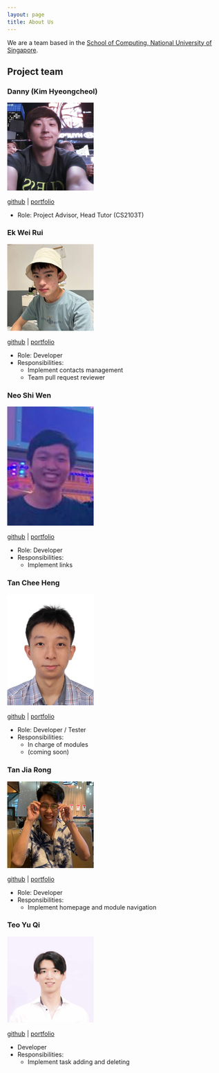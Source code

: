 ```yaml
---
layout: page
title: About Us
---
```


We are a team based in the [School of Computing, National University of Singapore](http://www.comp.nus.edu.sg).

## Project team

### Danny (Kim Hyeongcheol)

<img src="./images/bluesky0911.png" width="200px">

[github](https://github.com/bluesky0911) | 
[portfolio](team/bluesky0911.md)

* Role: Project Advisor, Head Tutor (CS2103T)

### Ek Wei Rui

<img src="./images/ekweirui.png" width="200px">

[github](https://github.com/ekweirui) |
[portfolio](team/ekweirui.md)

* Role: Developer
* Responsibilities:
  * Implement contacts management
  * Team pull request reviewer

### Neo Shi Wen

<img src="./images/neoshiwen.png" width="200px">

[github](http://github.com/shwene) |
[portfolio](team/neo-shi-wen.md)

* Role: Developer
* Responsibilities:
  * Implement links

### Tan Chee Heng

<img src="./images/cheeheng.png" width="200px">

[github](http://github.com/cheeheng) |
[portfolio](team/cheeheng.md)

* Role: Developer / Tester
* Responsibilities:
  * In charge of modules
  * (coming soon)

### Tan Jia Rong

<img src="./images/about-us/tan-jia-rong.png" width="200px">

[github](https://github.com/Tan-Jia-Rong) |
[portfolio](team/tan-jia-rong.md)

* Role: Developer
* Responsibilities:
  * Implement homepage and module navigation
  
### Teo Yu Qi

<img src="./images/about-us/teoyuqi.png" width="200px">

[github](http://github.com/teoyuqi) | 
[portfolio](team/teoyuqi.md)
* Developer
* Responsibilities:
  * Implement task adding and deleting
